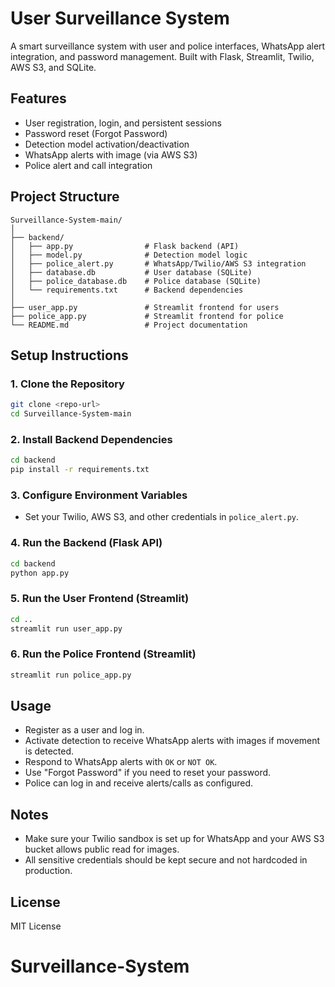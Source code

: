 # User Surveillance System

A smart surveillance system with user and police interfaces, WhatsApp alert integration, and password management. Built with Flask, Streamlit, Twilio, AWS S3, and SQLite.

## Features
- User registration, login, and persistent sessions
- Password reset (Forgot Password)
- Detection model activation/deactivation
- WhatsApp alerts with image (via AWS S3)
- Police alert and call integration

## Project Structure
```
Surveillance-System-main/
│
├── backend/
│   ├── app.py                # Flask backend (API)
│   ├── model.py              # Detection model logic
│   ├── police_alert.py       # WhatsApp/Twilio/AWS S3 integration
│   ├── database.db           # User database (SQLite)
│   ├── police_database.db    # Police database (SQLite)
│   └── requirements.txt      # Backend dependencies
│
├── user_app.py               # Streamlit frontend for users
├── police_app.py             # Streamlit frontend for police
└── README.md                 # Project documentation
```

## Setup Instructions

### 1. Clone the Repository
```sh
git clone <repo-url>
cd Surveillance-System-main
```

### 2. Install Backend Dependencies
```sh
cd backend
pip install -r requirements.txt
```

### 3. Configure Environment Variables
- Set your Twilio, AWS S3, and other credentials in `police_alert.py`.

### 4. Run the Backend (Flask API)
```sh
cd backend
python app.py
```

### 5. Run the User Frontend (Streamlit)
```sh
cd ..
streamlit run user_app.py
```

### 6. Run the Police Frontend (Streamlit)
```sh
streamlit run police_app.py
```

## Usage
- Register as a user and log in.
- Activate detection to receive WhatsApp alerts with images if movement is detected.
- Respond to WhatsApp alerts with `OK` or `NOT OK`.
- Use "Forgot Password" if you need to reset your password.
- Police can log in and receive alerts/calls as configured.

## Notes
- Make sure your Twilio sandbox is set up for WhatsApp and your AWS S3 bucket allows public read for images.
- All sensitive credentials should be kept secure and not hardcoded in production.

## License
MIT License
# Surveillance-System